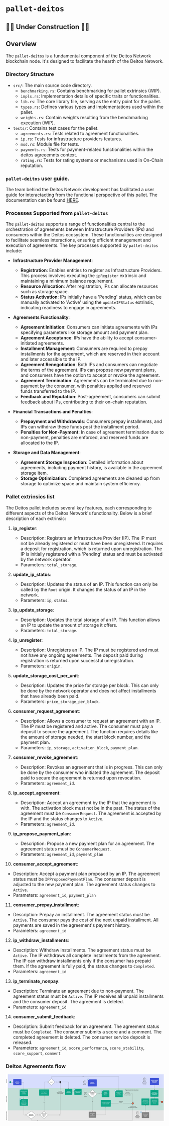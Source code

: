 # `pallet-deitos` 

## 🚧🚧 Under Construction 🚧🚧

## Overview
The `pallet-deitos` is a fundamental component of the Deitos Network blockchain node. It's designed to facilitate the hearth of the Deitos Network.



### Directory Structure
- `src/`: The main source code directory.
  - `benchmarking.rs`: Contains benchmarking for pallet extrinsics (WIP).
  - `impls.rs`: Implementation details of specific traits or functionalities.
  - `lib.rs`: The core library file, serving as the entry point for the pallet.
  - `types.rs`: Defines various types and implementations used within the pallet.
  - `weights.rs`: Contain weights resulting from the benchmarking execution (WIP).
- `tests/`: Contains test cases for the pallet.
  - `agreements.rs`: Tests related to agreement functionalities.
  - `ip.rs`: Tests for infrastructure providers features.
  - `mod.rs`: Module file for tests.
  - `payments.rs`: Tests for payment-related functionalities within the deitos agreeemnts context.
  - `rating.rs`: Tests for rating systems or mechanisms used in On-Chain reputation.

### `pallet-deitos` user guide.

The team behind the Deitos Network development has facilitated a user guide for interactacting from the functional perspective of this pallet. The documentation can be found [HERE](../../docs/pallet-deitos-user-guide.md).

### Processes Supported from `pallet-deitos`

The `pallet-deitos` supports a range of functionalities central to the orchestration of agreements between Infrastructure Providers (IPs) and consumers within the Deitos ecosystem. These functionalities are designed to facilitate seamless interactions, ensuring efficient management and execution of agreements. The key processes supported by `pallet-deitos` include:

- **Infrastructure Provider Management**:
  - **Registration**: Enables entities to register as Infrastructure Providers. This process involves executing the `ipRegister` extrinsic and maintaining a minimum balance requirement.
  - **Resource Allocation**: After registration, IPs can allocate resources such as storage space.
  - **Status Activation**: IPs initially have a 'Pending' status, which can be manually activated to 'Active' using the `updateIPStatus` extrinsic, indicating readiness to engage in agreements.

- **Agreements Functionality**:
  - **Agreement Initiation**: Consumers can initiate agreements with IPs specifying parameters like storage amount and payment plan.
  - **Agreement Acceptance**: IPs have the ability to accept consumer-initiated agreements.
  - **Installment Management**: Consumers are required to prepay installments for the agreement, which are reserved in their account and later accessible to the IP.
  - **Agreement Renegotiation**: Both IPs and consumers can negotiate the terms of the agreement. IPs can propose new payment plans, and consumers have the option to accept or revoke the agreement.
  - **Agreement Termination**: Agreements can be terminated due to non-payment by the consumer, with penalties applied and reserved funds transferred to the IP.
  - **Feedback and Reputation**: Post-agreement, consumers can submit feedback about IPs, contributing to their on-chain reputation.

- **Financial Transactions and Penalties**:
  - **Prepayment and Withdrawals**: Consumers prepay installments, and IPs can withdraw these funds post the installment period.
  - **Penalties for Non-Payment**: In case of agreement termination due to non-payment, penalties are enforced, and reserved funds are allocated to the IP.

- **Storage and Data Management**:
  - **Agreement Storage Inspection**: Detailed information about agreements, including payment history, is available in the agreement storage item.
  - **Storage Optimization**: Completed agreements are cleaned up from storage to optimize space and maintain system efficiency.

### Pallet extrinsics list
The Deitos pallet includes several key features, each corresponding to different aspects of the Deitos Network's functionality. Below is a brief description of each extrinsic:

1. **ip_register**: 
   - Description: Registers an Infrastructure Provider (IP). The IP must not be already registered or must have been unregistered. It requires a deposit for registration, which is returned upon unregistration. The IP is initially registered with a 'Pending' status and must be activated by the network operator.
   - Parameters: `total_storage`.

2. **update_ip_status**: 
   - Description: Updates the status of an IP. This function can only be called by the `Root` origin. It changes the status of an IP in the network.
   - Parameters: `ip`, `status`.

3. **ip_update_storage**: 
   - Description: Updates the total storage of an IP. This function allows an IP to update the amount of storage it offers.
   - Parameters: `total_storage`.

4. **ip_unregister**: 
   - Description: Unregisters an IP. The IP must be registered and must not have any ongoing agreements. The deposit paid during registration is returned upon successful unregistration.
   - Parameters: `origin`.

5. **update_storage_cost_per_unit**: 
   - Description: Updates the price for storage per block. This can only be done by the network operator and does not affect installments that have already been paid.
   - Parameters: `price_storage_per_block`.

6. **consumer_request_agreement**: 
   - Description: Allows a consumer to request an agreement with an IP. The IP must be registered and active. The consumer must pay a deposit to secure the agreement. The function requires details like the amount of storage needed, the start block number, and the payment plan.
   - Parameters: `ip`, `storage`, `activation_block`, `payment_plan`.

7. **consumer_revoke_agreement**: 
   - Description: Revokes an agreement that is in progress. This can only be done by the consumer who initiated the agreement. The deposit paid to secure the agreement is returned upon revocation.
   - Parameters: `agreement_id`.

8. **ip_accept_agreement**: 
   - Description: Accept an agreement by the IP that the agreement is with. The activation block must not be in the past. The status of the agreement must be `ConsumerRequest`. The agreement is accepted by the IP and the status changes to `Active`.
   - Parameters: `agreement_id`.

9. **ip_propose_payment_plan**: 
   - Description: Propose a new payment plan for an agreement. The agreement status must be `ConsumerRequest`.
   - Parameters: `agreement_id`, `payment_plan`

10. **consumer_accept_agreement**: 
   - Description: Accept a payment plan proposed by an IP. The agreement status must be `IPProposedPaymentPlan`. The consumer deposit is adjusted to the new payment plan. The agreement status changes to `Active`.
   - Parameters: `agreement_id`, `payment_plan`

11. **consumer_prepay_installment**: 
   - Description: Prepay an installment. The agreement status must be `Active`. The consumer pays the cost of the next unpaid installment. All payments are saved in the agreement's payment history.
   - Parameters: `agreement_id`

12. **ip_withdraw_installments**: 
   - Description: Withdraw installments. The agreement status must be `Active`. The IP withdraws all complete installments from the agreement. The IP can withdraw installments only if the consumer has prepaid them. If the agreement is fully paid, the status changes to `Completed`.
   - Parameters: `agreement_id`

13. **ip_terminate_nonpay**: 
   - Description: Terminate an agreement due to non-payment. The agreement status must be `Active`. The IP receives all unpaid installments and the consumer deposit. The agreement is deleted.
   - Parameters: `agreement_id`

14. **consumer_submit_feedback**: 
   - Description: Submit feedback for an agreement. The agreement status must be `Completed`. The consumer submits a score and a comment. The completed agreement is deleted. The consumer service deposit is released.
   - Parameters: `agreement_id`, `score_performance`, `score_stability`, `score_support`, `comment`

### Deitos Agreements flow

![agreements.flow](../../docs/assets/agreements.flow.jpg)